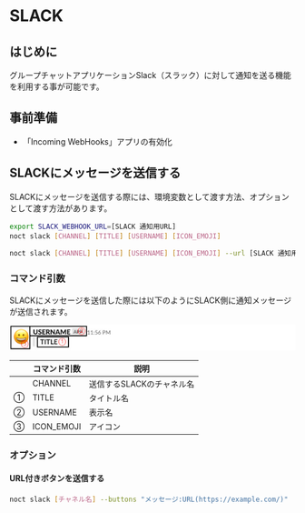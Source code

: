 # SLACK
## はじめに
  グループチャットアプリケーションSlack（スラック）に対して通知を送る機能を利用する事が可能です。

## 事前準備
- 「Incoming WebHooks」アプリの有効化

## SLACKにメッセージを送信する
  SLACKにメッセージを送信する際には、環境変数として渡す方法、オプションとして渡す方法があります。

```bash tab="環境変数からURLを設定する"
export SLACK_WEBHOOK_URL=[SLACK 通知用URL]
noct slack [CHANNEL] [TITLE] [USERNAME] [ICON_EMOJI]
```

```bash tab="コマンド引数からURLを設定する"
noct slack [CHANNEL] [TITLE] [USERNAME] [ICON_EMOJI] --url [SLACK 通知用URL]
```

### コマンド引数
  SLACKにメッセージを送信した際には以下のようにSLACK側に通知メッセージが送信されます。

![SLACKへの通知メッセージ送信](./images/slack_command_example.jpeg)

|    | コマンド引数 | 説明                      |
|----|--------------|---------------------------|
|    | CHANNEL      | 送信するSLACKのチャネル名 |
| ①  | TITLE        | タイトル名                |
| ②  | USERNAME     | 表示名                    |
| ③  | ICON_EMOJI   | アイコン                  |

### オプション
#### URL付きボタンを送信する
```bash
noct slack [チャネル名] --buttons "メッセージ:URL(https://example.com/)"
```

